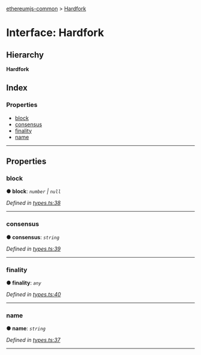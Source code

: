 [ethereumjs-common](../README.md) > [Hardfork](../interfaces/hardfork.md)

# Interface: Hardfork

## Hierarchy

**Hardfork**

## Index

### Properties

- [block](hardfork.md#block)
- [consensus](hardfork.md#consensus)
- [finality](hardfork.md#finality)
- [name](hardfork.md#name)

---

## Properties

<a id="block"></a>

### block

**● block**: _`number` \| `null`_

_Defined in [types.ts:38](https://github.com/ethereumjs/ethereumjs-vm/blob/2347a51/packages/common/src/types.ts#L38)_

---

<a id="consensus"></a>

### consensus

**● consensus**: _`string`_

_Defined in [types.ts:39](https://github.com/ethereumjs/ethereumjs-vm/blob/2347a51/packages/common/src/types.ts#L39)_

---

<a id="finality"></a>

### finality

**● finality**: _`any`_

_Defined in [types.ts:40](https://github.com/ethereumjs/ethereumjs-vm/blob/2347a51/packages/common/src/types.ts#L40)_

---

<a id="name"></a>

### name

**● name**: _`string`_

_Defined in [types.ts:37](https://github.com/ethereumjs/ethereumjs-vm/blob/2347a51/packages/common/src/types.ts#L37)_

---
